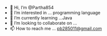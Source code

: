 - 👋 Hi, I’m @Partha854
- 👀 I’m interested in ... programming language
- 🌱 I’m currently learning ...Java
- 💞️ I’m looking to collaborate on ...
- 📫 How to reach me ... pb285011@gmail.com

<!---
Partha854/Partha854 is a ✨ special ✨ repository because its `README.md` (this file) appears on your GitHub profile.
You can click the Preview link to take a look at your changes.
--->
